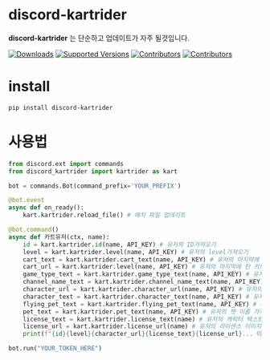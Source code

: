 # discord-kartrider

**discord-kartrider** 는 단순하고 업데이트가 자주 될것입니다.

[![Downloads](https://static.pepy.tech/badge/discord_kartrider/month)](https://pepy.tech/project/discord_kartrider)
[![Supported Versions](https://img.shields.io/pypi/pyversions/discord_kartrider.svg)](https://pypi.org/project/discord_kartrider)
[![Contributors](https://img.shields.io/github/contributors/chunjoonseo541/discord-kartrider.svg)](https://github.com/chunjoonseo541/discord-kartrider/graphs/contributors)
[![Contributors](https://img.shields.io/pypi/v/discord-kartrider)](https://pypi.org/project/discord_kartrider)

# install
```
pip install discord-kartrider
```

# 사용법
```py
from discord.ext import commands
from discord_kartrider import kartrider as kart

bot = commands.Bot(command_prefix='YOUR_PREFIX')

@bot.event
async def on_ready():
    kart.kartrider.reload_file() # 메치 파일 업데이트

@bot.command()
async def 카트유저(ctx, name):
    id = kart.kartrider.id(name, API_KEY) # 유저의 ID가져오기
    level = kart.kartrider.level(name, API_KEY) # 유저의 level가져오기
    cart_text = kart.kartrider.cart_text(name, API_KEY) # 유저의 마지막에 탄 카트의 이름 가져오기
    cart_url = kart.kartrider.level(name, API_KEY) # 유저의 마지막에 탄 카트의 이름 가져오기
    game_type_text = kart.kartrider.game_type_text(name, API_KEY) # 유저의 마지막에 한 게임의 타입을 가져오기
    channel_name_text = kart.kartrider.channel_name_text(name, API_KEY) # 유저의 마지막에 한 게임의 채널 가져오기
    character_url = kart.kartrider.character_url(name, API_KEY) # 유저의 캐릭터 이미지 링크 가져오기
    character_text = kart.kartrider.character_text(name, API_KEY) # 유저의 캐릭터 이름 가져오기
    flying_pet_text = kart.kartrider.flying_pet_text(name, API_KEY) # 유저의 플라잉 팻 이름 가져오기
    pet_text = kart.kartrider.pet_text(name, API_KEY) # 유저의 팻 이름 가져오기
    license_text = kart.kartrider.license_text(name) # 유저의 캐릭터 텍스트 가져오기
    license_url = kart.kartrider.license_url(name) # 유저의 라이센스 이미지 링크 가져오기
    print(f"{id}{level}{character_url}{license_text}{license_url}... 이하 생략")

bot.run("YOUR_TOKEN_HERE")
```